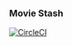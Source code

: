 ### Movie Stash
[![CircleCI](https://circleci.com/gh/marcuscaum/react-movie-stash/tree/master.svg?style=svg&circle-token=f311d5745a4ead89bf24eba91913a63abd9ca292)](https://circleci.com/gh/marcuscaum/react-movie-stash/tree/master)